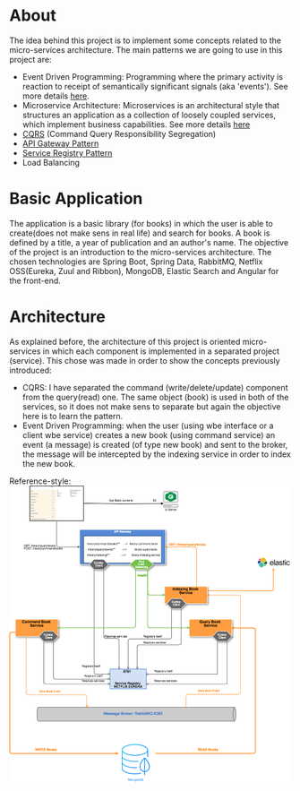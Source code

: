 # About
The idea behind this project is to implement some concepts related to the micro-services architecture. The main patterns we are going to use in this project are:
- Event Driven Programming:
Programming where the primary activity is reaction to receipt of semantically significant signals (aka 'events'). See more details [here](http://wiki.c2.com/?EventDrivenProgramming).
- Microservice Architecture:
Microservices is an architectural style that structures an application as a collection of loosely coupled services, which implement business capabilities. See more details [here](http://microservices.io/)
- [CQRS](https://martinfowler.com/bliki/CQRS.html) (Command Query Responsibility Segregation)
- [API Gateway Pattern](http://microservices.io/patterns/apigateway.html)
- [Service Registry Pattern](http://microservices.io/patterns/service-registry.html)
- Load Balancing

# Basic Application
The application is a basic library (for books) in which the user is able to
create(does not make sens in real life) and search for books.
A book is defined by a title, a year of publication and an author's name.
The objective of the project is an introduction to the micro-services
architecture. The chosen technologies are Spring Boot, Spring Data, RabbitMQ,
Netflix OSS(Eureka, Zuul and Ribbon), MongoDB, Elastic Search and Angular for
the front-end.

# Architecture
As explained before, the architecture of this project is oriented micro-services
in which each component is implemented in a separated project (service). This
chose was made in order to show the concepts previously introduced:
- CQRS: I have separated the command (write/delete/update) component from
the query(read) one. The same object (book) is used in both of the services,
so it does not make sens to separate but again the objective here is to learn the pattern.
- Event Driven Programming: when the user (using wbe interface or a client wbe service)
 creates a new book (using command service) an event (a message) is created
 (of type new book) and sent to the broker, the message will be intercepted
 by the indexing service in order to index the new book.

Reference-style:
![alt text][arch]

[arch]: https://github.com/ayedhedi/library/blob/master/img/arch.png





